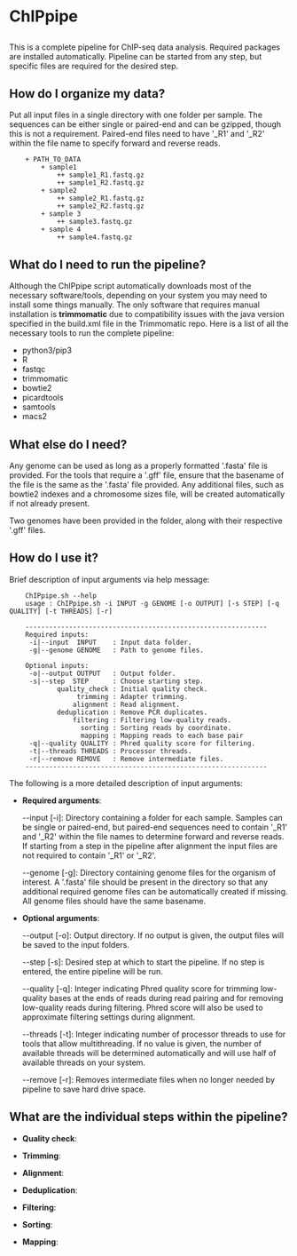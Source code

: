 # ChIPpipe
##
This is a complete pipeline for ChIP-seq data analysis. Required packages are installed automatically. Pipeline can be started from any step, but specific files are required for the desired step.

## How do I organize my data?

Put all input files in a single directory with one folder per sample. The sequences can be either single or paired-end and can be gzipped, though this is not a requirement. Paired-end files need to have '_R1' and '_R2' within the file name to specify forward and reverse reads.

```
    + PATH_TO_DATA
        + sample1
            ++ sample1_R1.fastq.gz
            ++ sample1_R2.fastq.gz
        + sample2
            ++ sample2_R1.fastq.gz
            ++ sample2_R2.fastq.gz
        + sample 3
            ++ sample3.fastq.gz
        + sample 4
            ++ sample4.fastq.gz
```

## What do I need to run the pipeline?

Although the ChIPpipe script automatically downloads most of the necessary software/tools, depending on your system you may need to install some things manually. The only software that requires manual installation is **trimmomatic** due to compatibility issues with the java version specified in the build.xml file in the Trimmomatic repo. Here is a list of all the necessary tools to run the complete pipeline:

- python3/pip3
- R
- fastqc
- trimmomatic
- bowtie2
- picardtools
- samtools
- macs2

## What else do I need?

Any genome can be used as long as a properly formatted '.fasta' file is provided. For the tools that require a '.gff' file, ensure that the basename of the file is the same as the '.fasta' file provided. Any additional files, such as bowtie2 indexes and a chromosome sizes file, will be created automatically if not already present.

Two genomes have been provided in the <genomes> folder, along with their respective '.gff' files.

## How do I use it?

Brief description of input arguments via help message:

```
    ChIPpipe.sh --help
    usage : ChIPpipe.sh -i INPUT -g GENOME [-o OUTPUT] [-s STEP] [-q QUALITY] [-t THREADS] [-r]

    -------------------------------------------------------------
    Required inputs:
     -i|--input  INPUT    : Input data folder.
     -g|--genome GENOME   : Path to genome files.

    Optional inputs:
     -o|--output OUTPUT   : Output folder.
     -s|--step  STEP      : Choose starting step.
            quality_check : Initial quality check.
                 trimming : Adapter trimming.
                alignment : Read alignment.
            deduplication : Remove PCR duplicates.
                filtering : Filtering low-quality reads.
                  sorting : Sorting reads by coordinate.
                  mapping : Mapping reads to each base pair
     -q|--quality QUALITY : Phred quality score for filtering.
     -t|--threads THREADS : Processor threads.
     -r|--remove REMOVE   : Remove intermediate files.
    -------------------------------------------------------------
```

The following is a more detailed description of input arguments:

- **Required arguments**:

    --input [-i]: Directory containing a folder for each sample. Samples can be single or paired-end, but paired-end sequences need to contain '_R1' and '_R2' within the file names to determine forward and reverse reads. If starting from a step in the pipeline after alignment the input files are not required to contain '_R1' or '_R2'.

    --genome [-g]: Directory containing genome files for the organism of interest. A '.fasta' file should be present in the directory so that any additional required genome files can be automatically created if missing. All genome files should have the same basename.

- **Optional arguments**:

    --output [-o]: Output directory. If no output is given, the output files will be saved to the input folders.

    --step [-s]: Desired step at which to start the pipeline. If no step is entered, the entire pipeline will be run.

    --quality [-q]: Integer indicating Phred quality score for trimming low-quality bases at the ends of reads during read pairing and for removing low-quality reads during filtering. Phred score will also be used to approximate filtering settings during alignment.

    --threads [-t]: Integer indicating number of processor threads to use for tools that allow multithreading. If no value is given, the number of available threads will be determined automatically and will use half of available threads on your system.

    --remove [-r]: Removes intermediate files when no longer needed by pipeline to save hard drive space.

## What are the individual steps within the pipeline?

- **Quality check**:

- **Trimming**:

- **Alignment**:

- **Deduplication**:

- **Filtering**:

- **Sorting**:

- **Mapping**: